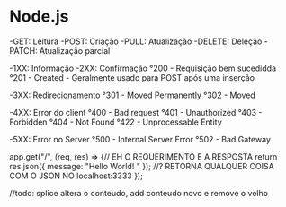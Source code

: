 # Node.js

-GET: Leitura
-POST: Criação
-PULL: Atualização
-DELETE: Deleção
-PATCH: Atualização parcial

-1XX: Informação 
-2XX: Confirmação
    °200 - Requisição bem sucedidda
    °201 - Created - Geralmente usado para POST após uma inserção

-3XX: Redirecionamento
    °301 - Moved Permanently
    °302 - Moved

-4XX: Error do client
    °400 - Bad request
    °401 - Unauthorized
    °403 - Forbidden
    °404 - Not Found
    °422 - Unprocessable Entity

-5XX: Error no Server
    °500 - Internal Server Error
    °502 - Bad Gateway


app.get("/", (req, res) => {// EH O REQUERIMENTO E A RESPOSTA
    return res.json({ message: "Hello World!  " }); //? RETORNA QUALQUER COISA COM O JSON NO localhost:3333
});

//todo: splice altera o conteudo, add conteudo novo e remove o velho